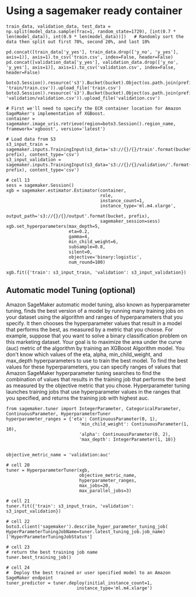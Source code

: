 # Using a sagemaker ready container


```
train_data, validation_data, test_data = np.split(model_data.sample(frac=1, random_state=1729), [int(0.7 * len(model_data)), int(0.9 * len(model_data))])   # Randomly sort the data then split out first 70%, second 20%, and last 10%

pd.concat([train_data['y_yes'], train_data.drop(['y_no', 'y_yes'], axis=1)], axis=1).to_csv('train.csv', index=False, header=False)
pd.concat([validation_data['y_yes'], validation_data.drop(['y_no', 'y_yes'], axis=1)], axis=1).to_csv('validation.csv', index=False, header=False)

boto3.Session().resource('s3').Bucket(bucket).Object(os.path.join(prefix, 'train/train.csv')).upload_file('train.csv')
boto3.Session().resource('s3').Bucket(bucket).Object(os.path.join(prefix, 'validation/validation.csv')).upload_file('validation.csv')
```


```
# First we'll need to specify the ECR container location for Amazon SageMaker's implementation of XGBoost.
container = sagemaker.image_uris.retrieve(region=boto3.Session().region_name, framework='xgboost', version='latest')

# Load data from S3
s3_input_train = sagemaker.inputs.TrainingInput(s3_data='s3://{}/{}/train'.format(bucket, prefix), content_type='csv')
s3_input_validation = sagemaker.inputs.TrainingInput(s3_data='s3://{}/{}/validation/'.format(bucket, prefix), content_type='csv')

# cell 13
sess = sagemaker.Session()
xgb = sagemaker.estimator.Estimator(container,
                                    role, 
                                    instance_count=1, 
                                    instance_type='ml.m4.xlarge',
                                    output_path='s3://{}/{}/output'.format(bucket, prefix),
                                    sagemaker_session=sess)
xgb.set_hyperparameters(max_depth=5,
                        eta=0.2,
                        gamma=4,
                        min_child_weight=6,
                        subsample=0.8,
                        silent=0,
                        objective='binary:logistic',
                        num_round=100)

xgb.fit({'train': s3_input_train, 'validation': s3_input_validation}) 
```


## Automatic model Tuning (optional)
Amazon SageMaker automatic model tuning, also known as hyperparameter tuning, finds the best version of a model by running many training jobs on your dataset using the algorithm and ranges of hyperparameters that you specify. It then chooses the hyperparameter values that result in a model that performs the best, as measured by a metric that you choose.
For example, suppose that you want to solve a binary classification problem on this marketing dataset. Your goal is to maximize the area under the curve (auc) metric of the algorithm by training an XGBoost Algorithm model. You don't know which values of the eta, alpha, min_child_weight, and max_depth hyperparameters to use to train the best model. To find the best values for these hyperparameters, you can specify ranges of values that Amazon SageMaker hyperparameter tuning searches to find the combination of values that results in the training job that performs the best as measured by the objective metric that you chose. Hyperparameter tuning launches training jobs that use hyperparameter values in the ranges that you specified, and returns the training job with highest auc.

```
from sagemaker.tuner import IntegerParameter, CategoricalParameter, ContinuousParameter, HyperparameterTuner
hyperparameter_ranges = {'eta': ContinuousParameter(0, 1),
                            'min_child_weight': ContinuousParameter(1, 10),
                            'alpha': ContinuousParameter(0, 2),
                            'max_depth': IntegerParameter(1, 10)}


objective_metric_name = 'validation:auc'

# cell 20
tuner = HyperparameterTuner(xgb,
                            objective_metric_name,
                            hyperparameter_ranges,
                            max_jobs=20,
                            max_parallel_jobs=3)

# cell 21
tuner.fit({'train': s3_input_train, 'validation': s3_input_validation})

# cell 22
boto3.client('sagemaker').describe_hyper_parameter_tuning_job(
HyperParameterTuningJobName=tuner.latest_tuning_job.job_name)['HyperParameterTuningJobStatus']

# cell 23
# return the best training job name
tuner.best_training_job()

# cell 24
#  Deploy the best trained or user specified model to an Amazon SageMaker endpoint
tuner_predictor = tuner.deploy(initial_instance_count=1,
                           instance_type='ml.m4.xlarge')
```
